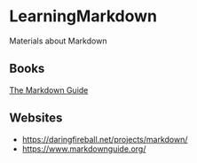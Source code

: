 # LearningMarkdown
Materials about Markdown

## Books
[The Markdown Guide](https://www.markdownguide.org/book/)

## Websites
+ <https://daringfireball.net/projects/markdown/>
+ <https://www.markdownguide.org/>
